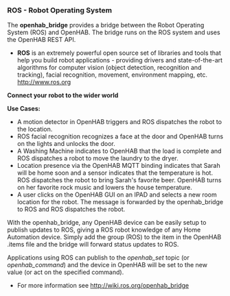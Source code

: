 ### ROS - Robot Operating System
The **openhab_bridge** provides a  bridge between the Robot Operating System (ROS) and OpenHAB. The bridge runs on the ROS system and uses the OpenHAB REST API.

 * **ROS** is an extremely powerful open source set of libraries and tools that help you build robot applications - providing drivers and state-of-the-art algorithms for computer vision (object detection, recognition and tracking), facial recognition, movement, environment mapping, etc.
 <http://www.ros.org>

**Connect your robot to the wider world** 

**Use Cases:**

 * A motion detector in OpenHAB triggers and ROS dispatches the robot to the location.
 * ROS facial recognition recognizes a face at the door and OpenHAB turns on the lights and unlocks the door.
 * A Washing Machine indicates to OpenHAB that the load is complete and ROS dispatches a robot to move the laundry to the dryer.
 * Location presence via the OpenHAB MQTT binding indicates that Sarah will be home soon and a sensor indicates that the  temperature is hot.  ROS dispatches the robot to bring Sarah's favorite beer.  OpenHAB turns on her favorite rock music and lowers the house temperature.
 * A user clicks on the OpenHAB GUI on an IPAD and selects a new room location for the robot.  The message is forwarded by the openhab_bridge to ROS and ROS dispatches the robot.

With the openhab_bridge, any OpenHAB device can be easily setup to publish updates to ROS, giving a ROS robot knowledge of any Home Automation device.  Simply add the group (ROS) to the item in the OpenHAB .items file and the bridge will forward status updates to ROS.

Applications using ROS can publish to the _openhab_set_ topic (or _openhab_command_) and the device in OpenHAB will be set to the new value (or act on the specified command).

 * For more information see <http://wiki.ros.org/openhab_bridge>
